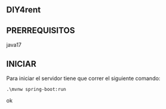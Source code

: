 ## DIY4rent

## PRERREQUISITOS
java17


## INICIAR
Para iniciar el servidor tiene que correr el siguiente comando:
```
.\mvnw spring-boot:run
```

ok
